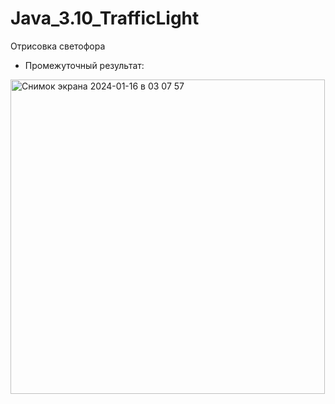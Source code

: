 # Java_3.10_TrafficLight

Отрисовка светофора 

- Промежуточный результат:
  
<img width="503" alt="Снимок экрана 2024-01-16 в 03 07 57" src="https://github.com/Daria-Krylova/Java_3.10_TrafficLight/assets/55152528/b9a0551c-7294-41dc-b94d-3214120ff9ad">
